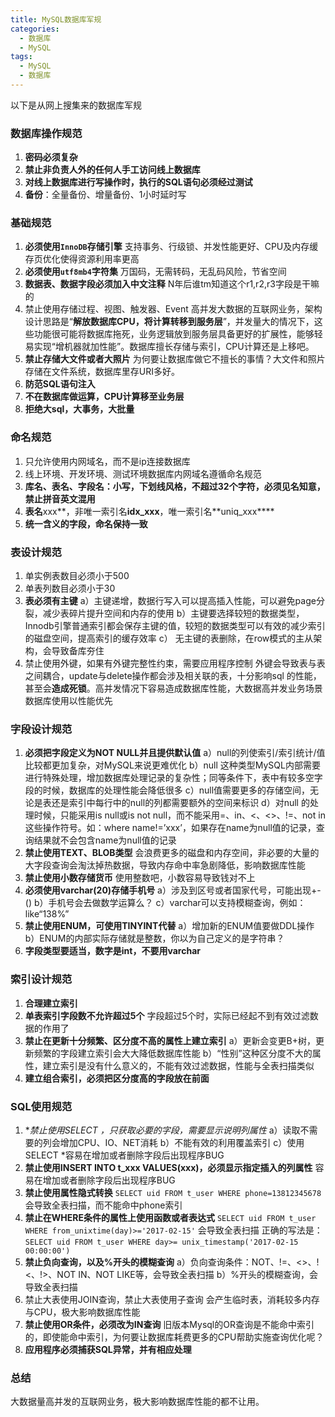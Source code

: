 ```yaml
---
title: MySQL数据库军规
categories:
  - 数据库
  - MySQL
tags: 
  - MySQL 
  - 数据库
---
```


以下是从网上搜集来的数据库军规

### 数据库操作规范
1. **密码必须复杂**
2. **禁止非负责人外的任何人手工访问线上数据库**
3. **对线上数据库进行写操作时，执行的SQL语句必须经过测试**
4. **备份**：全量备份、增量备份、1小时延时写

### 基础规范
1. **必须使用`InnoDB`存储引擎**
支持事务、行级锁、并发性能更好、CPU及内存缓存页优化使得资源利用率更高
2. **必须使用`utf8mb4`字符集**
万国码，无需转码，无乱码风险，节省空间
3. **数据表、数据字段必须加入中文注释**
N年后谁tm知道这个r1,r2,r3字段是干嘛的
4. 禁止使用存储过程、视图、触发器、Event
高并发大数据的互联网业务，架构设计思路是“**解放数据库CPU，将计算转移到服务层**”，并发量大的情况下，这些功能很可能将数据库拖死，业务逻辑放到服务层具备更好的扩展性，能够轻易实现“增机器就加性能”。数据库擅长存储与索引，CPU计算还是上移吧。
5. **禁止存储大文件或者大照片**
为何要让数据库做它不擅长的事情？大文件和照片存储在文件系统，数据库里存URI多好。
5. **防范SQL语句注入**
6. **不在数据库做运算，CPU计算移至业务层**
7. **拒绝大sql，大事务，大批量**

### 命名规范
1. 只允许使用内网域名，而不是ip连接数据库
2. 线上环境、开发环境、测试环境数据库内网域名遵循命名规范
3. **库名、表名、字段名：小写，下划线风格，不超过32个字符，必须见名知意，禁止拼音英文混用**
4. **表名**xxx**，非唯一索引名**idx_xxx**，唯一索引名**uniq_xxx****
5. **统一含义的字段，命名保持一致**

### 表设计规范
1. 单实例表数目必须小于500
2. 单表列数目必须小于30
3. **表必须有主键**
a）主键递增，数据行写入可以提高插入性能，可以避免page分裂，减少表碎片提升空间和内存的使用
b）主键要选择较短的数据类型， Innodb引擎普通索引都会保存主键的值，较短的数据类型可以有效的减少索引的磁盘空间，提高索引的缓存效率
c） 无主键的表删除，在row模式的主从架构，会导致备库夯住
4. 禁止使用外键，如果有外键完整性约束，需要应用程序控制
外键会导致表与表之间耦合，update与delete操作都会涉及相关联的表，十分影响sql 的性能，甚至会**造成死锁**。高并发情况下容易造成数据库性能，大数据高并发业务场景数据库使用以性能优先

### 字段设计规范
1. **必须把字段定义为NOT NULL并且提供默认值**
a）null的列使索引/索引统计/值比较都更加复杂，对MySQL来说更难优化
b）null 这种类型MySQL内部需要进行特殊处理，增加数据库处理记录的复杂性；同等条件下，表中有较多空字段的时候，数据库的处理性能会降低很多
c）null值需要更多的存储空间，无论是表还是索引中每行中的null的列都需要额外的空间来标识
d）对null 的处理时候，只能采用is null或is not null，而不能采用=、in、<、<>、!=、not in这些操作符号。如：where name!=’xxx’，如果存在name为null值的记录，查询结果就不会包含name为null值的记录
2. **禁止使用TEXT、BLOB类型**
会浪费更多的磁盘和内存空间，非必要的大量的大字段查询会淘汰掉热数据，导致内存命中率急剧降低，影响数据库性能
3. **禁止使用小数存储货币**
使用整数吧，小数容易导致钱对不上
4. **必须使用varchar(20)存储手机号**
a）涉及到区号或者国家代号，可能出现+-()
b）手机号会去做数学运算么？
c）varchar可以支持模糊查询，例如：like“138%”
5. **禁止使用ENUM，可使用TINYINT代替**
a）增加新的ENUM值要做DDL操作
b）ENUM的内部实际存储就是整数，你以为自己定义的是字符串？
6. **字段类型要适当，数字是int，不要用varchar**

###  索引设计规范
1. **合理建立索引**
2. **单表索引字段数不允许超过5个**
字段超过5个时，实际已经起不到有效过滤数据的作用了
3. **禁止在更新十分频繁、区分度不高的属性上建立索引**
a）更新会变更B+树，更新频繁的字段建立索引会大大降低数据库性能
b）“性别”这种区分度不大的属性，建立索引是没有什么意义的，不能有效过滤数据，性能与全表扫描类似
4. **建立组合索引，必须把区分度高的字段放在前面**

### SQL使用规范
1. **禁止使用SELECT *，只获取必要的字段，需要显示说明列属性**
a）读取不需要的列会增加CPU、IO、NET消耗
b）不能有效的利用覆盖索引
c）使用SELECT *容易在增加或者删除字段后出现程序BUG
2. **禁止使用INSERT INTO t_xxx VALUES(xxx)，必须显示指定插入的列属性**
容易在增加或者删除字段后出现程序BUG
3. **禁止使用属性隐式转换**
`SELECT uid FROM t_user WHERE phone=13812345678` 会导致全表扫描，而不能命中phone索引
4. **禁止在WHERE条件的属性上使用函数或者表达式**
`SELECT uid FROM t_user WHERE from_unixtime(day)>='2017-02-15'` 会导致全表扫描
正确的写法是：`SELECT uid FROM t_user WHERE day>= unix_timestamp('2017-02-15 00:00:00')`
5. **禁止负向查询，以及%开头的模糊查询**
a）负向查询条件：NOT、!=、<>、!<、!>、NOT IN、NOT LIKE等，会导致全表扫描
b）%开头的模糊查询，会导致全表扫描
6. 禁止大表使用JOIN查询，禁止大表使用子查询
会产生临时表，消耗较多内存与CPU，极大影响数据库性能
7. **禁止使用OR条件，必须改为IN查询**
旧版本Mysql的OR查询是不能命中索引的，即使能命中索引，为何要让数据库耗费更多的CPU帮助实施查询优化呢？
8. **应用程序必须捕获SQL异常，并有相应处理** 

### 总结
大数据量高并发的互联网业务，极大影响数据库性能的都不让用。
